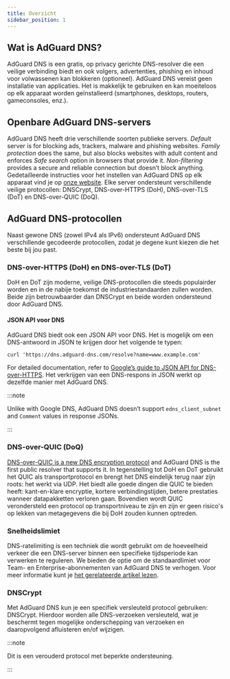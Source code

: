 ```yaml
---
title: Overzicht
sidebar_position: 1
---
```


## Wat is AdGuard DNS?

AdGuard DNS is een gratis, op privacy gerichte DNS-resolver die een veilige verbinding biedt en ook volgers, advertenties, phishing en inhoud voor volwassenen kan blokkeren (optioneel). AdGuard DNS vereist geen installatie van applicaties. Het is makkelijk te gebruiken en kan moeiteloos op elk apparaat worden geïnstalleerd (smartphones, desktops, routers, gameconsoles, enz.).

## Openbare AdGuard DNS-servers

AdGuard DNS heeft drie verschillende soorten publieke servers. *Default* server is for blocking ads, trackers, malware and phishing websites. *Family protection* does the same, but also blocks websites with adult content and enforces *Safe search* option in browsers that provide it. *Non-filtering* provides a secure and reliable connection but doesn’t block anything. Gedetailleerde instructies voor het instellen van AdGuard DNS op elk apparaat vind je op [onze website](https://adguard-dns.io/public-dns.html). Elke server ondersteunt verschillende veilige protocollen: DNSCrypt, DNS-over-HTTPS (DoH), DNS-over-TLS (DoT) en DNS-over-QUIC (DoQ).

## AdGuard DNS-protocollen

Naast gewone DNS (zowel IPv4 als IPv6) ondersteunt AdGuard DNS verschillende gecodeerde protocollen, zodat je degene kunt kiezen die het beste bij jou past.

### DNS-over-HTTPS (DoH) en DNS-over-TLS (DoT)

DoH en DoT zijn moderne, veilige DNS-protocollen die steeds populairder worden en in de nabije toekomst de industriestandaarden zullen worden. Beide zijn betrouwbaarder dan DNSCrypt en beide worden ondersteund door AdGuard DNS.

#### JSON API voor DNS

AdGuard DNS biedt ook een JSON API voor DNS. Het is mogelijk om een DNS-antwoord in JSON te krijgen door het volgende te typen:

```text
curl 'https://dns.adguard-dns.com/resolve?name=www.example.com'
```

For detailed documentation, refer to [Google’s guide to JSON API for DNS-over-HTTPS](https://developers.google.com/speed/public-dns/docs/doh/json). Het verkrijgen van een DNS-respons in JSON werkt op dezelfde manier met AdGuard DNS.

:::note

Unlike with Google DNS, AdGuard DNS doesn’t support `edns_client_subnet` and `Comment` values in response JSONs.

:::

### DNS-over-QUIC (DoQ)

[DNS-over-QUIC is a new DNS encryption protocol](https://adguard-dns.io/en/blog/dns-over-quic.html) and AdGuard DNS is the first public resolver that supports it. In tegenstelling tot DoH en DoT gebruikt het QUIC als transportprotocol en brengt het DNS eindelijk terug naar zijn roots: het werkt via UDP. Het biedt alle goede dingen die QUIC te bieden heeft: kant-en-klare encryptie, kortere verbindingstijden, betere prestaties wanneer datapakketten verloren gaan. Bovendien wordt QUIC verondersteld een protocol op transportniveau te zijn en zijn er geen risico's op lekken van metagegevens die bij DoH zouden kunnen optreden.

### Snelheidslimiet

DNS-ratelimiting is een techniek die wordt gebruikt om de hoeveelheid verkeer die een DNS-server binnen een specifieke tijdsperiode kan verwerken te reguleren. We bieden de optie om de standaardlimiet voor Team- en Enterprise-abonnementen van AdGuard DNS te verhogen. Voor meer informatie kunt je [het gerelateerde artikel lezen](/private-dns/server-and-settings/rate-limit.md).

### DNSCrypt

Met AdGuard DNS kun je een specifiek versleuteld protocol gebruiken: DNSCrypt. Hierdoor worden alle DNS-verzoeken versleuteld, wat je beschermt tegen mogelijke onderschepping van verzoeken en daaropvolgend afluisteren en/of wijzigen.

:::note

Dit is een verouderd protocol met beperkte ondersteuning.

:::
